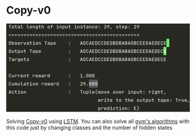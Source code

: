 # Copy-v0

![alt text](https://raw.githubusercontent.com/manishemirani/Copy-v0/main/sample.png)

Solving [Copy-v0](https://gym.openai.com/envs/Copy-v0/) using [LSTM](https://manishemirani.github.io/Long-Short-Term-Memory/). You can also solve all [gym's algorithms](https://gym.openai.com/envs/#algorithmic) with this code just by changing classes and the number of hidden states
